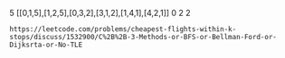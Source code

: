 5
[[0,1,5],[1,2,5],[0,3,2],[3,1,2],[1,4,1],[4,2,1]]
0
2
2
​
​
```
https://leetcode.com/problems/cheapest-flights-within-k-stops/discuss/1532900/C%2B%2B-3-Methods-or-BFS-or-Bellman-Ford-or-Dijksrta-or-No-TLE
```